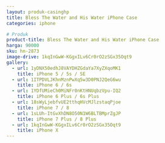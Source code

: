 ```yaml
---
layout: produk-casinghp
title: Bless The Water and His Water iPhone Case
categories: iphone

# Produk
product-title: Bless The Water and His Water iPhone Case
harga: 90000
sku: hn-2873
image-drive: 1kqInGwW-KGgxILv6Cr0rO2zSGx35Oqt9
gallery:
  - url: 1yDNX50edhJ8VAYDHZGdaYa7XyZXqoMK1
    title: iPhone 5 / 5s / SE
  - url: 1ITPDVLJKhnMznPwXq5w3D0PNJ2QeG6wu
    title: iPhone 6 / 6s
  - url: 1YDfUMieCh0MiNFr0nKtHNUqbzVpu-IQ2
    title: iPhone 6 Plus / 6s Plus
  - url: 18sWyLjebfvUE2tthqHVcMJlzstaqPjoe
    title: iPhone 7 / 8
  - url: 1sLUh-ItGvXhDN8O50N1W6BLTBMprZgJP
    title: iPhone 7 Plus / 8 Plus
  - url: 1kqInGwW-KGgxILv6Cr0rO2zSGx35Oqt9
    title: iPhone X
---
```

